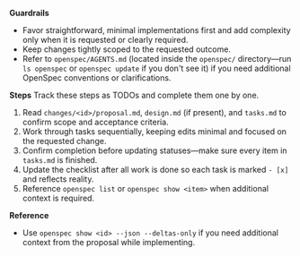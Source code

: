 <!-- OPENSPEC:START -->

**Guardrails**

- Favor straightforward, minimal implementations first and add complexity only when it is requested or clearly required.
- Keep changes tightly scoped to the requested outcome.
- Refer to `openspec/AGENTS.md` (located inside the `openspec/` directory—run `ls openspec` or `openspec update` if you don't see it) if you need additional OpenSpec conventions or clarifications.

**Steps**
Track these steps as TODOs and complete them one by one.

1. Read `changes/<id>/proposal.md`, `design.md` (if present), and `tasks.md` to confirm scope and acceptance criteria.
2. Work through tasks sequentially, keeping edits minimal and focused on the requested change.
3. Confirm completion before updating statuses—make sure every item in `tasks.md` is finished.
4. Update the checklist after all work is done so each task is marked `- [x]` and reflects reality.
5. Reference `openspec list` or `openspec show <item>` when additional context is required.

**Reference**

- Use `openspec show <id> --json --deltas-only` if you need additional context from the proposal while implementing.
<!-- OPENSPEC:END -->
